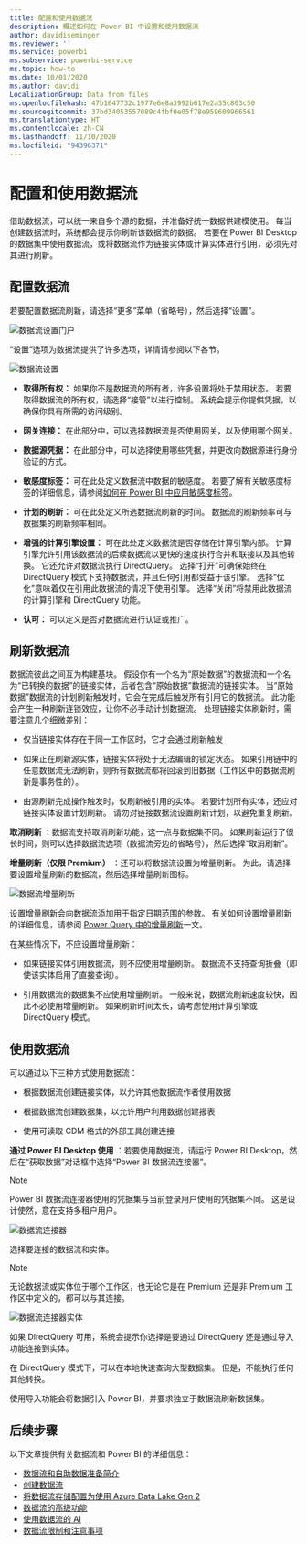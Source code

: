 ```yaml
---
title: 配置和使用数据流
description: 概述如何在 Power BI 中设置和使用数据流
author: davidiseminger
ms.reviewer: ''
ms.service: powerbi
ms.subservice: powerbi-service
ms.topic: how-to
ms.date: 10/01/2020
ms.author: davidi
LocalizationGroup: Data from files
ms.openlocfilehash: 47b1647732c1977e6e8a3992b617e2a35c803c50
ms.sourcegitcommit: 37bd34053557089c4fbf0e05f78e959609966561
ms.translationtype: HT
ms.contentlocale: zh-CN
ms.lasthandoff: 11/10/2020
ms.locfileid: "94396371"
---
```

# <a name="configure-and-consume-a-dataflow"></a>配置和使用数据流

借助数据流，可以统一来自多个源的数据，并准备好统一数据供建模使用。 每当创建数据流时，系统都会提示你刷新该数据流的数据。 若要在 Power BI Desktop 的数据集中使用数据流，或将数据流作为链接实体或计算实体进行引用，必须先对其进行刷新。

## <a name="configuring-a-dataflow"></a>配置数据流

若要配置数据流刷新，请选择“更多”菜单（省略号），然后选择“设置”。

![数据流设置门户](media/dataflows-configure-consume/dataflow-settings.png)

“设置”选项为数据流提供了许多选项，详情请参阅以下各节。

![数据流设置](media/dataflows-configure-consume/dataflow-settings-detailed.png)

* **取得所有权：** 如果你不是数据流的所有者，许多设置将处于禁用状态。 若要取得数据流的所有权，请选择“接管”以进行控制。 系统会提示你提供凭据，以确保你具有所需的访问级别。

* **网关连接：** 在此部分中，可以选择数据流是否使用网关，以及使用哪个网关。 

* **数据源凭据：** 在此部分中，可以选择使用哪些凭据，并更改向数据源进行身份验证的方式。

* **敏感度标签：** 可在此处定义数据流中数据的敏感度。 若要了解有关敏感度标签的详细信息，请参阅[如何在 Power BI 中应用敏感度标签](../../admin/service-security-apply-data-sensitivity-labels.md)。

* **计划的刷新：** 可在此处定义所选数据流刷新的时间。 数据流的刷新频率可与数据集的刷新频率相同。

* **增强的计算引擎设置：** 可在此处定义数据流是否存储在计算引擎内部。 计算引擎允许引用该数据流的后续数据流以更快的速度执行合并和联接以及其他转换。 它还允许对数据流执行 DirectQuery。 选择“打开”可确保始终在 DirectQuery 模式下支持数据流，并且任何引用都受益于该引擎。 选择“优化”意味着仅在引用此数据流的情况下使用引擎。 选择“关闭”将禁用此数据流的计算引擎和 DirectQuery 功能。

* **认可：** 可以定义是否对数据流进行认证或推广。 

## <a name="refreshing-a-dataflow"></a>刷新数据流
数据流彼此之间互为构建基块。 假设你有一个名为“原始数据”的数据流和一个名为“已转换的数据”的链接实体，后者包含“原始数据”数据流的链接实体。 当“原始数据”数据流的计划刷新触发时，它会在完成后触发所有引用它的数据流。 此功能会产生一种刷新连锁效应，让你不必手动计划数据流。 处理链接实体刷新时，需要注意几个细微差别：

* 仅当链接实体存在于同一工作区时，它才会通过刷新触发

* 如果正在刷新源实体，链接实体将处于无法编辑的锁定状态。 如果引用链中的任意数据流无法刷新，则所有数据流都将回滚到旧数据（工作区中的数据流刷新是事务性的）。

* 由源刷新完成操作触发时，仅刷新被引用的实体。 若要计划所有实体，还应对链接实体设置计划刷新。 请勿对链接数据流设置刷新计划，以避免重复刷新。

**取消刷新** ：数据流支持取消刷新功能，这一点与数据集不同。 如果刷新运行了很长时间，则可以选择数据流选项（数据流旁边的省略号），然后选择“取消刷新”。

**增量刷新（仅限 Premium）** ：还可以将数据流设置为增量刷新。 为此，请选择要设置增量刷新的数据流，然后选择增量刷新图标。

![数据流增量刷新](media/dataflows-configure-consume/dataflow-created-entity.png)

设置增量刷新会向数据流添加用于指定日期范围的参数。 有关如何设置增量刷新的详细信息，请参阅 [Power Query 中的增量刷新](/power-query/dataflows/incremental-refresh)一文。

在某些情况下，不应设置增量刷新：

* 如果链接实体引用数据流，则不应使用增量刷新。 数据流不支持查询折叠（即使该实体启用了直接查询）。 

* 引用数据流的数据集不应使用增量刷新。 一般来说，数据流刷新速度较快，因此不必使用增量刷新。 如果刷新时间太长，请考虑使用计算引擎或 DirectQuery 模式。

## <a name="consuming-a-dataflow"></a>使用数据流

可以通过以下三种方式使用数据流：

* 根据数据流创建链接实体，以允许其他数据流作者使用数据

* 根据数据流创建数据集，以允许用户利用数据创建报表

* 使用可读取 CDM 格式的外部工具创建连接

**通过 Power BI Desktop 使用** ：若要使用数据流，请运行 Power BI Desktop，然后在“获取数据”对话框中选择“Power BI 数据流连接器”。

> [!NOTE]
> Power BI 数据流连接器使用的凭据集与当前登录用户使用的凭据集不同。 这是设计使然，意在支持多租户用户。

![数据流连接器](media/dataflows-configure-consume/dataflow-connector.png)

选择要连接的数据流和实体。 

> [!NOTE]
> 无论数据流或实体位于哪个工作区，也无论它是在 Premium 还是非 Premium 工作区中定义的，都可以与其连接。

![数据流连接器实体](media/dataflows-configure-consume/dataflow-entities-picker.png)

如果 DirectQuery 可用，系统会提示你选择是要通过 DirectQuery 还是通过导入功能连接到实体。 

在 DirectQuery 模式下，可以在本地快速查询大型数据集。 但是，不能执行任何其他转换。 

使用导入功能会将数据引入 Power BI，并要求独立于数据流刷新数据集。

## <a name="next-steps"></a>后续步骤
以下文章提供有关数据流和 Power BI 的详细信息：

* [数据流和自助数据准备简介](dataflows-introduction-self-service.md)
* [创建数据流](dataflows-create.md)
* [将数据流存储配置为使用 Azure Data Lake Gen 2](dataflows-azure-data-lake-storage-integration.md)
* [数据流的高级功能](dataflows-premium-features.md)
* [使用数据流的 AI](dataflows-machine-learning-integration.md)
* [数据流限制和注意事项](dataflows-features-limitations.md)